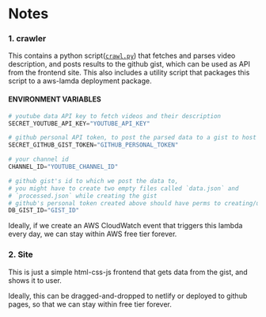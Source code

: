 # Notes

### 1. crawler

This contains a python script([`crawl.py`](./crawler/crawl.py)) that fetches and parses video description, and posts results to the github gist, which can be used as API from the frontend site. This also includes a utility script that packages this script to a aws-lamda deployment package.

#### ENVIRONMENT VARIABLES

```python
# youtube data API key to fetch videos and their description
SECRET_YOUTUBE_API_KEY="YOUTUBE_API_KEY"

# github personal API token, to post the parsed data to a gist to host the JSON for free
SECRET_GITHUB_GIST_TOKEN="GITHUB_PERSONAL_TOKEN"

# your channel id
CHANNEL_ID="YOUTUBE_CHANNEL_ID"

# github gist's id to which we post the data to,
# you might have to create two empty files called `data.json` and
# `processed.json` while creating the gist
# github's personal token created above should have perms to creating/updating gists
DB_GIST_ID="GIST_ID"
```

Ideally, if we create an AWS CloudWatch event that triggers this lambda every day, we can stay within AWS free tier forever.

### 2. Site

This is just a simple html-css-js frontend that gets data from the gist, and shows it to user.

Ideally, this can be dragged-and-dropped to netlify or deployed to github pages, so that we can stay within free tier forever.
